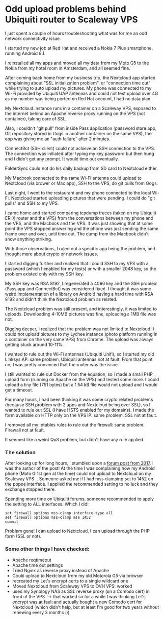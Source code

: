 # Odd upload problems behind Ubiquiti router to Scaleway VPS

I just spent a couple of hours troubleshooting what was for me an odd network connectivity issue.

I started my new job at Red Hat and received a Nokia 7 Plus smartphone, running Android 8.1.

I reinstalled all my apps and moved all my data from my Moto G5 to the Nokia from my hotel room in Amsterdam, and all seemed fine.

After coming back home from my business trip, the Nextcloud app started complaining about "SSL initialization problem", or "connection time out" while trying to auto upload my pictures. My phone was connected to my Wi-Fi provided by Ubiquiti UAP antennas and could not test upload over 4G as my number was being ported on Red Hat account, I had no data plan.

My Nextcloud instance runs in a container on a Scaleway VPS, exposed to the internet behind an Apache reverse proxy running on the VPS (not container), taking care of SSL.

Also, I couldn't "git pull" from inside Pass application (password store app, Git repository stored in Gogs in another container on the same VPS), the app was giving me an "auth failure" after 2 minutes.

ConnectBot (SSH client) could not achieve an SSH connection to the VPS. The connection was initiated after typing my key password but then hung and I didn't get any prompt. It would time out eventually.

FolderSync could not do his daily backup from SD card to Nextcloud either.

My Macbook connected to the same Wi-Fi antenna could upload to Nextcloud (via brower or Mac app), SSH to the VPS, do git pulls from Gogs.

Last night, I went to the restaurant and my phone connected to the local Wi-Fi. Nextcloud started uploading pictures that were pending. I could do "git pulls" and SSH to my VPS.

I came home and started comparing tcpdump traces (taken on my Ubiquiti ER-X router and the VPS) from the conversations between my phone and the VPS, and the Macbook and the VPS. It was just showing that at some point the VPS stopped answering and the phone was just sending the same frame over and over, until time out. The dump from the Macbook didn't show anything striking.

With those observations, I ruled out a specific app being the problem, and thought more about crypto or network issues.

I started digging further and realized that I could SSH to my VPS with a password (which I enabled for my tests) or with a smaller 2048 key, so the problem existed only with my SSH key.

My SSH key was RSA 8192, I regenerated a 4096 key and the SSH problem (Pass app and ConnectBot) was considered fixed. I thought it was some weird implementation of a library on Android having a hard time with RSA 8192 and didn't think the Nextcloud problem as related.

The Nextcloud problem was still present, and interestingly, it was limited to uploads. Downloading 4-10MB pictures was fine, uploading a 1MB file was not.

Digging deeper, I realized that the problem was not limited to Nextcloud. I could not upload pictures to my Lychee instance (photo platform running in a container on the very same VPS) from Chrome. The upload was always getting stuck around 10-11%.

I wanted to rule out the Wi-Fi antennas (Ubiquiti Unifi), so I started my old Linksys AP: same problem, Ubiquiti antennas not at fault. From that point on, I was pretty convinced that the router was the issue.

I still wanted to rule out Docker from the equation, so I made a small PHP upload form (running on Apache on the VPS) and tested some more. I could upload a tiny file (751 bytes) but a 1.54 kB file would not upload and I would get a timeout.

For many hours, I had been thinking it was some crypto related problems (because SSH problem with 2 apps and Nextcloud being over SSL), so I wanted to rule out SSL (I have HSTS enabled for my domains). I made the form available on HTTP only on the VPS IP: same problem. SSL not at fault.

I removed all my iptables rules to rule out the firewall: same problem. Firewall not at fault.

It seemed like a weird QoS problem, but didn't have any rule applied.

### The solution

After looking up for long hours, I stumbled upon a [forum post from 2017](https://community.ubnt.com/t5/EdgeRouter/UAP-Pro-can-t-reach-remote-controller-behind-ER-X-works-fine/m-p/2142678/highlight/true#M186119). I was the author of the post! At the time I was complaining how my Android phone (Moto G 1st gen at the time) could not upload to Nextcloud on my Scaleway VPS... Someone asked me if I had mss clamping set to 1452 on the pppoe interface. I applied the recommended setting to no luck and they exchange stopped there.

Spending more time on Ubiquiti forums, someone recommended to apply the setting to ALL interfaces. Which I did:

```
set firewall options mss-clamp interface-type all
set firewall options mss-clamp mss 1452
commit
```

Problem gone! I can upload to Nextcloud, I can upload through the PHP form (SSL or not).

### Some other things I have checked: 

- Apache reqtimeout
- Apache time out settings
- Tried Nginx as reverse proxy instead of Apache
- Could upload to Nextcloud from my old Motorola G5 via browser
- recreated my Let's encrypt certs to a single wildcard one
- Moved Nextcloud from Scaleway VPS to OVH VPS: worked
- used my Synology NAS as SSL reverse proxy (on a Comodo cert) in front of the VPS --> that worked so for a while I was thinking Let's encrypt was at fault and actually bought a new Comodo cert for Nextcloud (which didn't help, but at least I'm good for two years without renewing every 3 months :))